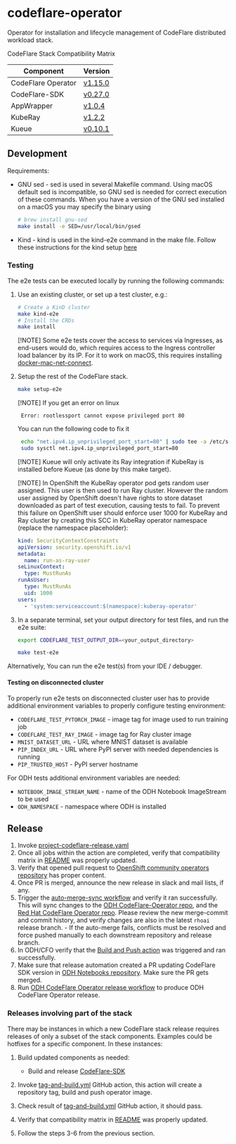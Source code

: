 # codeflare-operator

Operator for installation and lifecycle management of CodeFlare distributed workload stack.

<!-- Don't delete these comments, they are used to generate Compatibility Matrix table for release automation -->
<!-- Compatibility Matrix start -->
CodeFlare Stack Compatibility Matrix

| Component                    | Version                                                                                           |
|------------------------------|---------------------------------------------------------------------------------------------------|
| CodeFlare Operator           | [v1.15.0](https://github.com/project-codeflare/codeflare-operator/releases/tag/v1.15.0)             |
| CodeFlare-SDK                | [v0.27.0](https://github.com/project-codeflare/codeflare-sdk/releases/tag/v0.27.0)                |
| AppWrapper                   | [v1.0.4](https://github.com/project-codeflare/appwrapper/releases/tag/v1.0.4)                   |
| KubeRay                      | [v1.2.2](https://github.com/ray-project/kuberay/releases/tag/v1.2.2)                           |
| Kueue                        | [v0.10.1](https://github.com/kubernetes-sigs/kueue/releases/tag/v0.10.1)                             |
<!-- Compatibility Matrix end -->

## Development

Requirements:
- GNU sed - sed is used in several Makefile command. Using macOS default sed is incompatible, so GNU sed is needed for correct execution of these commands.
  When you have a version of the GNU sed installed on a macOS you may specify the binary using
  ```bash
  # brew install gnu-sed
  make install -e SED=/usr/local/bin/gsed
  ```
- Kind - kind is used in the kind-e2e command in the make file. Follow these instructions for the kind setup <a href="https://kind.sigs.k8s.io/docs/user/quick-start/" targe="_blank">here</a>

### Testing

The e2e tests can be executed locally by running the following commands:

1. Use an existing cluster, or set up a test cluster, e.g.:

    ```bash
    # Create a KinD cluster
    make kind-e2e
    # Install the CRDs
    make install
    ```

   [!NOTE]
   Some e2e tests cover the access to services via Ingresses, as end-users would do, which requires access to the Ingress controller load balancer by its IP.
   For it to work on macOS, this requires installing [docker-mac-net-connect](https://github.com/chipmk/docker-mac-net-connect).

2. Setup the rest of the CodeFlare stack.

   ```bash
   make setup-e2e
   ```

   [!NOTE]
   If you get an error on linux
   ```
    Error: rootlessport cannot expose privileged port 80
   ```
   You can run the following code to fix it

   ```bash
    echo "net.ipv4.ip_unprivileged_port_start=80" | sudo tee -a /etc/sysctl.conf > /dev/null
    sudo sysctl net.ipv4.ip_unprivileged_port_start=80
   ```
   

   [!NOTE]
   Kueue will only activate its Ray integration if KubeRay is installed before Kueue (as done by this make target).

   [!NOTE]
   In OpenShift the KubeRay operator pod gets random user assigned. This user is then used to run Ray cluster.
   However the random user assigned by OpenShift doesn't have rights to store dataset downloaded as part of test execution, causing tests to fail.
   To prevent this failure on OpenShift user should enforce user 1000 for KubeRay and Ray cluster by creating this SCC in KubeRay operator namespace (replace the namespace placeholder):

    ```yaml
    kind: SecurityContextConstraints
    apiVersion: security.openshift.io/v1
    metadata:
      name: run-as-ray-user
    seLinuxContext:
      type: MustRunAs
    runAsUser:
      type: MustRunAs
      uid: 1000
    users:
      - 'system:serviceaccount:$(namespace):kuberay-operator'
    ```

3.  In a separate terminal, set your output directory for test files, and run the e2e suite:
    ```bash
    export CODEFLARE_TEST_OUTPUT_DIR=<your_output_directory>
    ```

    ```bash
    make test-e2e
    ```

   Alternatively, You can run the e2e test(s) from your IDE / debugger.

#### Testing on disconnected cluster

To properly run e2e tests on disconnected cluster user has to provide additional environment variables to properly configure testing environment:

- `CODEFLARE_TEST_PYTORCH_IMAGE` - image tag for image used to run training job
- `CODEFLARE_TEST_RAY_IMAGE` - image tag for Ray cluster image
- `MNIST_DATASET_URL` - URL where MNIST dataset is available
- `PIP_INDEX_URL` - URL where PyPI server with needed dependencies is running
- `PIP_TRUSTED_HOST` - PyPI server hostname

For ODH tests additional environment variables are needed:

- `NOTEBOOK_IMAGE_STREAM_NAME` - name of the ODH Notebook ImageStream to be used
- `ODH_NAMESPACE` - namespace where ODH is installed

## Release

1. Invoke [project-codeflare-release.yaml](https://github.com/project-codeflare/codeflare-operator/actions/workflows/project-codeflare-release.yml)
2. Once all jobs within the action are completed, verify that compatibility matrix in [README](https://github.com/project-codeflare/codeflare-operator/blob/main/README.md) was properly updated.
3. Verify that opened pull request to [OpenShift community operators repository](https://github.com/redhat-openshift-ecosystem/community-operators-prod) has proper content.
4. Once PR is merged, announce the new release in slack and mail lists, if any.
5. Trigger the [auto-merge-sync workflow](https://github.com/red-hat-data-services/codeflare-operator/actions/workflows/auto-merge-sync.yaml) and verify it ran successfully. This will sync changes to the [ODH CodeFlare-Operator repo](https://github.com/opendatahub-io/codeflare-operator), and the [Red Hat CodeFlare Operator repo](https://github.com/red-hat-data-services/codeflare-operator). Please review the new merge-commit and commit history, and verify changes are also in the latest `rhoai` release branch. - If the auto-merge fails, conflicts must be resolved and force pushed manually to each downstream repository and release branch.
6. In ODH/CFO verify that the [Build and Push action](https://github.com/opendatahub-io/codeflare-operator/actions/workflows/build-and-push.yaml) was triggered and ran successfully.
7. Make sure that release automation created a PR updating CodeFlare SDK version in [ODH Notebooks repository](https://github.com/opendatahub-io/notebooks). Make sure the PR gets merged.
8. Run [ODH CodeFlare Operator release workflow](https://github.com/opendatahub-io/codeflare-operator/actions/workflows/odh-release.yml) to produce ODH CodeFlare Operator release.

### Releases involving part of the stack

There may be instances in which a new CodeFlare stack release requires releases of only a subset of the stack components. Examples could be hotfixes for a specific component. In these instances:

1. Build updated components as needed:
    - Build and release [CodeFlare-SDK](https://github.com/project-codeflare/codeflare-sdk)

2. Invoke [tag-and-build.yml](https://github.com/project-codeflare/codeflare-operator/actions/workflows/tag-and-build.yml) GitHub action, this action will create a repository tag, build and push operator image.
3. Check result of [tag-and-build.yml](https://github.com/project-codeflare/codeflare-operator/actions/workflows/tag-and-build.yml) GitHub action, it should pass.
4. Verify that compatibility matrix in [README](https://github.com/project-codeflare/codeflare-operator/blob/main/README.md) was properly updated.
5. Follow the steps 3-6 from the previous section.
